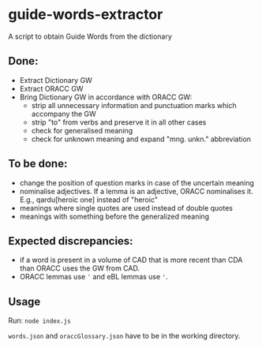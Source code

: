 # guide-words-extractor
A script to obtain Guide Words from the dictionary

## Done:


- Extract Dictionary GW
- Extract ORACC GW
- Bring Dictionary GW in accordance with ORACC GW:
  - strip all unnecessary information and punctuation marks which accompany the GW 
  - strip "to" from verbs and preserve it in all other cases
  - check for generalised meaning
  - check for unknown meaning and expand "mng. unkn." abbreviation

## To be done:

- change the position of question marks in case of the uncertain meaning
- nominalise adjectives. If a lemma is an adjective, ORACC nominalises it. E.g., qardu[heroic one] instead of "heroic"
- meanings where single quotes are used instead of double quotes
- meanings with something before the generalized meaning

## Expected discrepancies: 

- if a word is present in a volume of CAD that is more recent than CDA than ORACC uses the GW from CAD.
- ORACC lemmas use `ʾ` and eBL lemmas use `'`.

## Usage

Run: `node index.js`

`words.json` and `oraccGlossary.json` have to be in the working directory.
